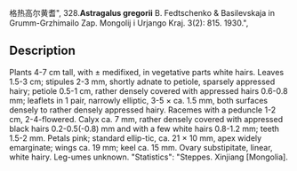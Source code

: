 格热高尔黄耆",
328.**Astragalus gregorii** B. Fedtschenko & Basilevskaja in Grumm-Grzhimailo Zap. Mongolij i Urjango Kraj. 3(2): 815. 1930.",

## Description
Plants 4-7 cm tall, with ± medifixed, in vegetative parts white hairs. Leaves 1.5-3 cm; stipules 2-3 mm, shortly adnate to petiole, sparsely appressed hairy; petiole 0.5-1 cm, rather densely covered with appressed hairs 0.6-0.8 mm; leaflets in 1 pair, narrowly elliptic, 3-5 × ca. 1.5 mm, both surfaces densely to rather densely appressed hairy. Racemes with a peduncle 1-2 cm, 2-4-flowered. Calyx ca. 7 mm, rather densely covered with appressed black hairs 0.2-0.5(-0.8) mm and with a few white hairs 0.8-1.2 mm; teeth 1.5-2 mm. Petals pink; standard ellip-tic, ca. 21 × 10 mm, apex widely emarginate; wings ca. 19 mm; keel ca. 15 mm. Ovary substipitate, linear, white hairy. Leg-umes unknown.
  "Statistics": "Steppes. Xinjiang [Mongolia].
